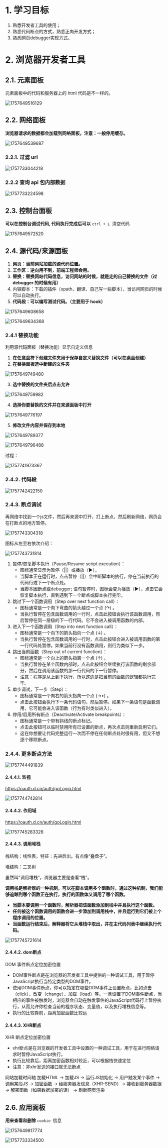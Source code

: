 # 1. 学习目标

1. 熟悉开发者工具的使用；
2. 熟悉代码断点的方式，熟悉正向开发方式；
3. 熟悉网页debugger实现方式。

# 2. 浏览器开发者工具

## 2.1. 元素面板

元素面板中的代码和服务器上的 html 代码是不一样的。

![1757649516129](image/readme/1757649516129.png)

## 2.2. 网络面板

**浏览器请求的数据都会加载到网络面板，注意：一般停用缓存。**

![1757649539687](image/readme/1757649539687.png)

### 2.2.1. 过滤 url

![1757733044218](image/readme/1757733044218.gif)

### 2.2.2 查询 api 包内部数据

![1757733224598](image/readme/1757733224598.png)

## 2.3. 控制台面板

**可以在控制台调试代码, 代码执行完成后可以** `ctrl + L `清空代码

![1757649572520](image/readme/1757649572520.png)

## 2.4. 源代码/来源面板

1. **网页：当前网站加载的源代码位置。**
2. **工作区：逆向用不到，前端工程师会用。**
3. **替换：替换网站代码信息，访问网站的时候，就是走的自己替换的文件（过 debugger 的时候有用）**
4. 内容脚本：下载的插件（xpath、翻译、自己写一些脚本），当访问网页的时候可以自动执行。
5. **代码段：可以编写测试代码。（主要用于 hook）**

![1757649608658](image/readme/1757649608658.png)

![1757649634368](image/readme/1757649634368.png)

### 2.4.1 替换功能

利用源代码面板（替换功能）显示自定义信息

1. **在任意盘符下创建文件夹用于保存自定义替换文件（可以在桌面创建）**
2. **在替换面板选中新建的文件夹**

![1757649749480](image/readme/1757649749480.png)

3. **选中替换的文件夹后点击允许**

![1757649759982](image/readme/1757649759982.png)

4. **选择你要替换的文件并在来源面板中打开**

![1757649776197](image/readme/1757649776197.png)

5. **修改文件内容并保存到本地**

![1757649789377](image/readme/1757649789377.png)

![1757649796488](image/readme/1757649796488.png)

过程：

![1757741973367](image/readme/1757741973367.gif)

### 2.4.2. 代码段

![1757742422150](image/readme/1757742422150.png)

### 2.4.3. 断点调试

再网络中找到一个js文件，然后再来源中打开，打上断点，然后刷新网络，网页会在打断点的地方暂停。

![1757743304318](image/readme/1757743304318.gif)

图标从左至右依次介绍：

![1757743731814](image/readme/1757743731814.png)

1. 暂停/恢复脚本执行（Pause/Resume script execution）：
   * 图标通常显示为暂停（||）或播放（▶）。
   * 当脚本正在运行时，点击暂停（||）会中断脚本的执行，停在当前执行的代码行或下一个断点处。
   * 当脚本因断点或debugger; 语句暂停时，图标会变为播放（▶），点击它会恢复脚本执行，直到遇到下一个断点或脚本执行完毕。
2. 跳过下一个函数调用（Step over next function call）：
   * 图标通常是一个向下弯曲的箭头越过一个点 (↷) 。
   * 当执行暂停在包含函数调用的一行时，点击此按钮会执行该函数调用，然后暂停在同一层级的下一行代码。它不会进入被调用函数的内部。
3. 进入下一个函数调用（Step into next function call）：
   * 图标通常是一个向下的箭头指向一个点 (↓) 。
   * 当执行暂停在包含函数调用的一行时，点击此按钮会进入被调用函数的第一行代码处暂停。如果当前行没有函数调用，则行为类似下一步。
4. 跳出当前函数（Step out of current function）：
   * 图标通常是一个向上的箭头指离一个点 (↑) 。
   * 当执行暂停在某个函数内部时，点击此按钮会继续执行该函数的剩余部分，然后在调用该函数的那一行代码的下一行暂停。
   * 注意：程序是从上到下执行，所以这边是把当前的函数的逻辑都执行完毕。
5. 单步调试，下一步（Step）：
   * 图标通常是一个向右的箭头指向一个点 (→•) 。
   * 点击此按钮会执行下一条代码语句，然后暂停。如果下一条语句是函数调用，它可能会进入该函数（行为有时类似进入）。
6. 停用/启用所有断点（Deactivate/Activate breakpoints）：
   * 图标通常是一个带有斜线的断点标记。
   * 点击此按钮可以临时禁用所有已设置的断点，再次点击则重新启用它们。
   * 这在你想要让代码完整运行一次而不停在任何断点处时很有用，但又不想逐个移除断点。

### 2.4.4. 更多断点方法

![1757744491839](image/readme/1757744491839.png)

#### 2.4.4.1. 监视

https://oauth.d.cn/auth/goLogin.html

![1757744742814](image/readme/1757744742814.png)

#### 2.4.4.2. 作用域

https://oauth.d.cn/auth/goLogin.html

![1757745283326](image/readme/1757745283326.png)

#### 2.4.4.3. 调用堆栈

栈结构：线性表，特征：先进后出。有点像“叠盘子”。

堆结构：二叉树

虽然叫“调用堆栈”，浏览器主要是查看“栈”。

**调用栈是解析器的一种机制，可以在脚本调用多个函数时，通过这种机制，我们能够追踪到哪个函数正在执行，执行的函数体又调用了哪个函数。**

* **当脚本要调用一个函数时，解析器把该函数添加到栈中并且执行这个函数。**
* **任何被这个函数调用的函数会进一步添加到调用栈中，并且运行到它们被上个程序调用的位置。**
* **当函数运行结束后，解释器将它从堆栈中取出，并在主代码列表中继续执行代码。**

![1757745721614](image/readme/1757745721614.gif)

#### 2.4.4.2. dom断点

DOM 事件断点定位加密位置

* DOM事件断点是在浏览器的开发者工具中提供的一种调试工具，用于暂停JavaScript执行当特定类型的DOM事件。
* 使用DOM事件断点，你可以指定在哪些DOM事件上设置断点，比如点击（click）、改变（change）、加载（load）等。一旦设置了DOM事件断点，当相应的事件被触发时，浏览器会自动在触发事件的JavaScript代码行上暂停执行，从而允许你检查当前的程序状态、变量值，以及执行堆栈信息等。
* 执行的比较靠前，距离加密函数比较远

#### 2.4.4.3. XHR断点

XHR 断点定位加密位置

* xhr断点是在浏览器的开发者工具中设置的一种调试工具，用于在进行网络请求时暂停JavaScript执行。
* 执行比较靠后，距离加密函数相对较近，可以根据栈快速定位
* 注意：非xhr发送的接口就无法断点

网站加载时间轴
加载HTML -> 加载JS -> 运行JS初始化 -> 用户触发某个事件 -> 调用某段JS -> 加密函数 -> 给服务器发信息（XHR-SEND）-> 接收到服务器数据 -> 解密函数（如果数据加密的话） -> 刷新网页渲染

## 2.6. 应用面板

**用来查看和删除** `cookie `信息

![1757649817774](image/readme/1757649817774.png)

![1757733334500](image/readme/1757733334500.png)
